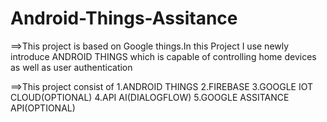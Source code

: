 # Android-Things-Assitance
==>This project is based on Google things.In this Project I use newly introduce ANDROID THINGS which is capable of controlling home devices    as well as user authentication

==>This project consist of 
      1.ANDROID THINGS
      2.FIREBASE
      3.GOOGLE IOT CLOUD(OPTIONAL)
      4.API AI(DIALOGFLOW)
      5.GOOGLE ASSITANCE API(OPTIONAL)

